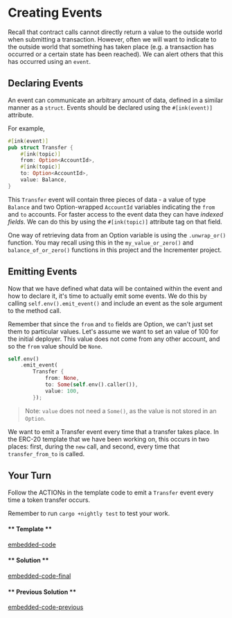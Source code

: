 Creating Events
===

Recall that contract calls cannot directly return a value to the outside world when submitting a
transaction.  However, often we will want to indicate to the outside world that something has taken
place (e.g. a transaction has occurred or a certain state has been reached).  We can alert others
that this has occurred using an `event`.

## Declaring Events

An event can communicate an arbitrary amount of data, defined in a similar manner as a `struct`.
Events should be declared using the `#[ink(event)]` attribute.

For example,

```rust
#[ink(event)]
pub struct Transfer {
    #[ink(topic)]
    from: Option<AccountId>,
    #[ink(topic)]
    to: Option<AccountId>,
    value: Balance,
}
```

This `Transfer` event will contain three pieces of data - a value of type `Balance` and two
Option-wrapped `AccountId` variables indicating the `from` and `to` accounts. For faster access to
the event data they can have _indexed fields_. We can do this by using the `#[ink(topic)]` attribute
tag on that field.

One way of retrieving data from an Option<T> variable is using the `.unwrap_or()` function.  You may
recall using this in the `my_value_or_zero()` and `balance_of_or_zero()` functions in this project
and the Incrementer project.

## Emitting Events

Now that we have defined what data will be contained within the event and how to declare it, it's
time to actually emit some events. We do this by calling `self.env().emit_event()` and include an
event as the sole argument to the method call.

Remember that since the `from` and `to` fields are Option<AccountId>, we can't just set them to
particular values. Let's assume we want to set an value of 100 for the initial deployer.  This value
does not come from any other account, and so the `from` value should be `None`.

```rust
self.env()
    .emit_event(
        Transfer {
            from: None,
            to: Some(self.env().caller()),
            value: 100,
        });
```

> Note: `value` does not need a `Some()`, as the value is not stored in an `Option`.

We want to emit a Transfer event every time that a transfer takes place.  In the ERC-20 template
that we have been working on, this occurs in two places: first, during the `new` call, and second,
every time that `transfer_from_to` is called.

## Your Turn

Follow the ACTIONs in the template code to emit a `Transfer` event every time a token transfer occurs.

Remember to run `cargo +nightly test` to test your work.

<!-- tabs:start -->

#### ** Template **

[embedded-code](./assets/2.3-template.rs ':include :type=code embed-template')

#### ** Solution **

[embedded-code-final](./assets/2.3-finished-code.rs ':include :type=code embed-final')

#### ** Previous Solution **

[embedded-code-previous](./assets/2.2-finished-code.rs ':include :type=code embed-previous')

<!-- tabs:end -->
